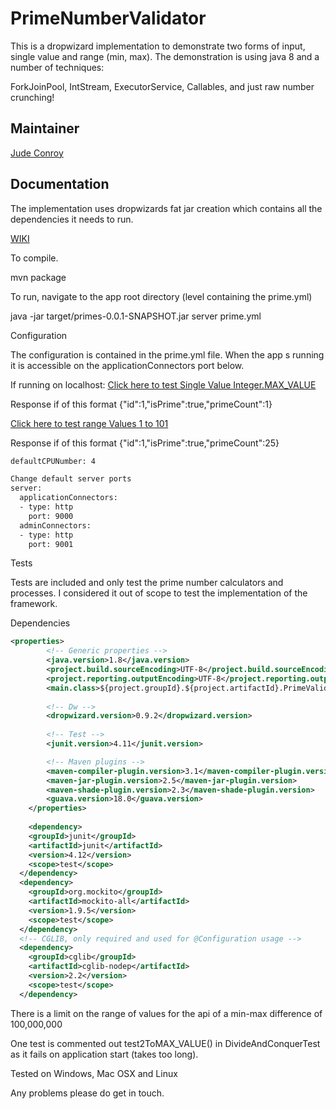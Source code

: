 # PrimeNumberValidator


  This is a dropwizard implementation to demonstrate two forms of input, single value and range (min, max). The demonstration is using java 8 and a number of techniques:

  ForkJoinPool,
  IntStream,
  ExecutorService,
  Callables,
  and just raw number crunching!

Maintainer
------------

  [Jude Conroy](https://github.com/Jude-Conroy)


Documentation
------------

  The implementation uses dropwizards fat jar creation which contains all the dependencies it needs to run.
  
  [WIKI](https://github.com/Jude-Conroy/PrimeNumberValidator/wiki)


To compile.


  mvn package


To run, navigate to the app root directory (level containing the prime.yml)

  
  java -jar target/primes-0.0.1-SNAPSHOT.jar server prime.yml


Configuration


  The configuration is contained in the prime.yml file. When the app s running it is accessible on the applicationConnectors port below.

  If running on localhost:
  [Click here to test Single Value Integer.MAX_VALUE](http://localhost:9000/IsPrime?start=21474837)

  Response if of this format
  {"id":1,"isPrime":true,"primeCount":1}

  [Click here to test range Values 1 to 101](http://localhost:9000/ArePrime?rangestart=1&rangeend=101)

  Response if of this format
  {"id":1,"isPrime":true,"primeCount":25}

```xml
defaultCPUNumber: 4

Change default server ports
server:
  applicationConnectors:
  - type: http
    port: 9000
  adminConnectors:
  - type: http
    port: 9001
```

Tests


Tests are included and only test the prime number calculators and processes. I considered it out of scope to test the implementation of the framework.

Dependencies


```xml
<properties>
		<!-- Generic properties -->
		<java.version>1.8</java.version>
		<project.build.sourceEncoding>UTF-8</project.build.sourceEncoding>
		<project.reporting.outputEncoding>UTF-8</project.reporting.outputEncoding>
		<main.class>${project.groupId}.${project.artifactId}.PrimeValidatorApplication</main.class>
		
		<!-- Dw -->
		<dropwizard.version>0.9.2</dropwizard.version>
		
		<!-- Test -->
		<junit.version>4.11</junit.version>

		<!-- Maven plugins -->
		<maven-compiler-plugin.version>3.1</maven-compiler-plugin.version>
		<maven-jar-plugin.version>2.5</maven-jar-plugin.version>
		<maven-shade-plugin.version>2.3</maven-shade-plugin.version>
		<guava.version>18.0</guava.version>
	</properties>
	
	<dependency>
    <groupId>junit</groupId>
    <artifactId>junit</artifactId>
    <version>4.12</version>
    <scope>test</scope>
  </dependency>
  <dependency>
    <groupId>org.mockito</groupId>
    <artifactId>mockito-all</artifactId>
    <version>1.9.5</version>
    <scope>test</scope>
  </dependency>
  <!-- CGLIB, only required and used for @Configuration usage -->
  <dependency>
    <groupId>cglib</groupId>
    <artifactId>cglib-nodep</artifactId>
    <version>2.2</version>
    <scope>test</scope>
  </dependency>
```

There is a limit on the range of values for the api of a min-max difference of 100,000,000

One test is commented out test2ToMAX_VALUE() in DivideAndConquerTest as it fails on application start (takes too long).

Tested on Windows, Mac OSX and Linux

Any problems please do get in touch.
